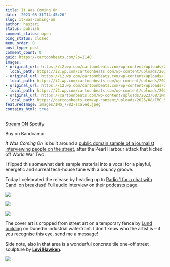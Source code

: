 ```yaml
---
title: It Was Coming On
date: '2023-08-31T14:45:26'
slug: it-was-coming-on
author: haszari
status: publish
comment_status: open
ping_status: closed
menu_order: 0
post_type: post
comment_count: 0
guid: https://cartoonbeats.com/?p=2140
images:
- original_url: https://i2.wp.com/cartoonbeats.com/wp-content/uploads/2023/08/IMG_7781-1024x768.jpeg?ssl=1
  local_path: https://i2.wp.com/cartoonbeats.com/wp-content/uploads/2023/08/IMG_7781-1024x768.jpeg?ssl=1
- original_url: https://i2.wp.com/cartoonbeats.com/wp-content/uploads/2023/08/IMG_7782-1024x768.jpeg?ssl=1
  local_path: https://i2.wp.com/cartoonbeats.com/wp-content/uploads/2023/08/IMG_7782-1024x768.jpeg?ssl=1
- original_url: https://i2.wp.com/cartoonbeats.com/wp-content/uploads/2023/08/IMG_7783-1024x768.jpeg?ssl=1
  local_path: https://i2.wp.com/cartoonbeats.com/wp-content/uploads/2023/08/IMG_7783-1024x768.jpeg?ssl=1
- original_url: https://cartoonbeats.com/wp-content/uploads/2023/08/IMG_5532-1024x768.jpeg
  local_path: https://cartoonbeats.com/wp-content/uploads/2023/08/IMG_5532-1024x768.jpeg
featuredImage: images/IMG_7782-scaled.jpeg
contains_html: true
---
```


<!-- wp:buttons {"layout":{"type":"flex","justifyContent":"center"}} -->
[Stream ON Spotify](https://open.spotify.com/album/3pbxP8blS5TgZNBSgwyTtZ)

Buy on Bandcamp

<!-- /wp:buttons -->

*It Was Coming On* is built around a [public domain sample of a journalist interviewing people on the street](https://www.loc.gov/item/afc1941004_sr02/), after the Pearl Harbour attack that kicked off World War Two.

I flipped this somewhat dark sample material into a vocal for a playful, energetic and surreal tech-house tune with a bouncy groove.

Today I celebrated the release by heading up to [Radio 1 for a chat with Candi on breakfast](https://www.r1.co.nz/podcasts)! Full audio interview on their [podcasts page](https://www.r1.co.nz/podcasts).

<!-- wp:jetpack/tiled-gallery {"columnWidths":[["66.74959","33.25041"]],"ids":[2141,2142,2143]} -->
![](./images/IMG_7781-1024x768.jpeg?ssl=1)

![](./images/IMG_7782-1024x768.jpeg?ssl=1)

![](./images/IMG_7783-1024x768.jpeg?ssl=1)

<!-- /wp:jetpack/tiled-gallery -->

The cover art is cropped from street art on a temporary fence by [Lund building](https://www.google.com/maps/@-45.8778712,170.5065097,3a,75y,159.15h,90.22t/data=!3m6!1e1!3m4!1sW8vZfnQ8iNcc0TRIH4bqSw!2e0!7i16384!8i8192?entry=ttu) on Dunedin industrial waterfront. I don't know who the artist is – if you recognise this eye, send me a message!

Side note, also in that area is a wonderful concrete tile one-off street sculpture by **[Levi Hawken](https://www.levihawken.com/)**.

![](./images/IMG_5532-1024x768.jpeg)